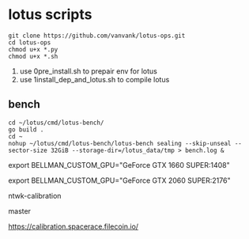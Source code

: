 # lotus scripts

```
git clone https://github.com/vanvank/lotus-ops.git
cd lotus-ops
chmod u+x *.py
chmod u+x *.sh
```

1. use 0pre_install.sh to prepair env for lotus
2. use 1install_dep_and_lotus.sh to compile lotus

## bench
```
cd ~/lotus/cmd/lotus-bench/
go build .
cd ~
nohup ~/lotus/cmd/lotus-bench/lotus-bench sealing --skip-unseal --sector-size 32GiB --storage-dir=/lotus_data/tmp > bench.log &
```


export BELLMAN_CUSTOM_GPU="GeForce GTX 1660 SUPER:1408"

export BELLMAN_CUSTOM_GPU="GeForce GTX 2060 SUPER:2176"

 ntwk-calibration

 master
 
 https://calibration.spacerace.filecoin.io/
